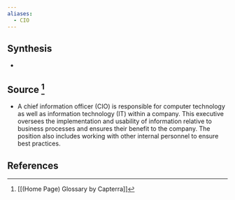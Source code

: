 ```yaml
---
aliases:
  - CIO
---
```

## Synthesis
- 
## Source [^1]
- A chief information officer (CIO) is responsible for computer technology as well as information technology (IT) within a company. This executive oversees the implementation and usability of information relative to business processes and ensures their benefit to the company. The position also includes working with other internal personnel to ensure best practices.
## References

[^1]: [[(Home Page) Glossary by Capterra]]